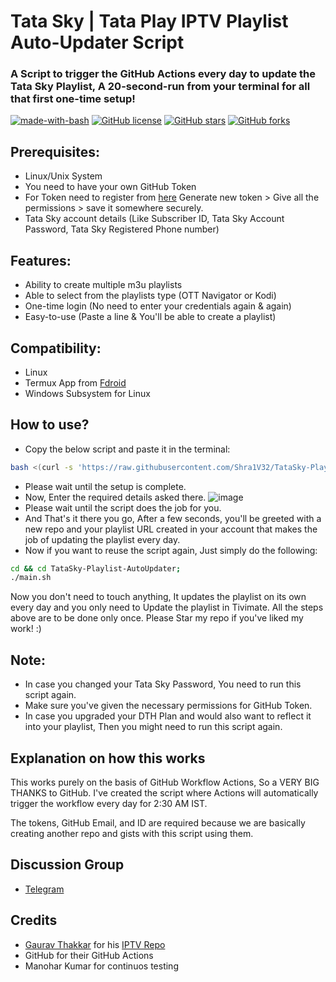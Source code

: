 # Tata Sky | Tata Play IPTV Playlist Auto-Updater Script
### A Script to trigger the GitHub Actions every day to update the Tata Sky Playlist, A 20-second-run from your terminal for all that first one-time setup!
[![made-with-bash](https://img.shields.io/badge/Made%20with-Bash-1f425f.svg)](https://www.gnu.org/software/bash/)
[![GitHub license](https://badgen.net/github/license/Shra1V32/TataSky-Playlist-AutoUpdater)](https://github.com/Shra1V32/TataSky-Playlist-AutoUpdater/blob/master/LICENSE)
[![GitHub stars](https://img.shields.io/github/stars/Shra1V32/TataSky-Playlist-AutoUpdater?style=social)](https://GitHub.com/Shra1V32/TataSky-Playlist-AutoUpdater/stargazers/)
[![GitHub forks](https://img.shields.io/github/forks/Shra1V32/TataSky-Playlist-AutoUpdater.svg?style=social)](https://GitHub.com/Shra1V32/TataSky-Playlist-AutoUpdater/network/)

## Prerequisites:
* Linux/Unix System
* You need to have your own GitHub Token
* For Token need to register from [here](https://github.com/settings/tokens)
Generate new token > Give all the permissions > save it somewhere securely.
* Tata Sky account details (Like Subscriber ID, Tata Sky Account Password, Tata Sky Registered Phone number)

## Features:
- Ability to create multiple m3u playlists
- Able to select from the playlists type (OTT Navigator or Kodi)
- One-time login (No need to enter your credentials again & again)
- Easy-to-use (Paste a line & You'll be able to create a playlist)


## Compatibility:
* Linux
* Termux App from [Fdroid](https://f-droid.org/en/packages/com.termux/)
* Windows Subsystem for Linux

## How to use?
* Copy the below script and paste it in the terminal:
```bash
bash <(curl -s 'https://raw.githubusercontent.com/Shra1V32/TataSky-Playlist-AutoUpdater/main/curl.sh')
```
* Please wait until the setup is complete.
* Now, Enter the required details asked there.
![image](https://i.ibb.co/1Z9xkL4/Screenshot-2022-01-19-110057.png)
* Please wait until the script does the job for you.
* And That's it there you go, After a few seconds, you'll be greeted with a new repo and your playlist URL created in your account that makes the job of updating the playlist every day.
* Now if you want to reuse the script again, Just simply do the following: 
```bash
cd && cd TataSky-Playlist-AutoUpdater;
./main.sh
```

Now you don't need to touch anything, It updates the playlist on its own every day and you only need to Update the playlist in Tivimate.
All the steps above are to be done only once. Please Star my repo if you've liked my work! :)

## Note:

* In case you changed your Tata Sky Password, You need to run this script again.
* Make sure you've given the necessary permissions for GitHub Token.
* In case you upgraded your DTH Plan and would also want to reflect it into your playlist, Then you might need to run this script again.
##


## Explanation on how this works

This works purely on the basis of GitHub Workflow Actions, So a VERY BIG THANKS to GitHub.
I've created the script where Actions will automatically trigger the workflow every day for 2:30 AM IST.

The tokens, GitHub Email, and ID are required because we are basically creating another repo and gists with this script using them.

## Discussion Group
* [Telegram](https://t.me/tskyiptv)

## Credits

* [Gaurav Thakkar](https://github.com/ForceGT) for his [IPTV Repo](https://github.com/ForceGT/Tata-Sky-IPTV)
* GitHub for their GitHub Actions
* Manohar Kumar for continuos testing




